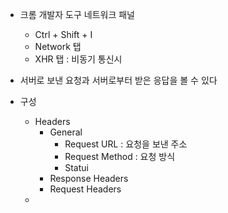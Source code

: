 
- 크롬 개발자 도구 네트워크 패널
	- Ctrl + Shift + I
	- Network 탭
	- XHR 탭 : 비동기 통신시

- 서버로 보낸 요청과 서버로부터 받은 응답을 볼 수 있다

- 구성
	- Headers
		- General
			- Request URL : 요청을 보낸 주소
			- Request Method : 요청 방식
			- Statui
		- Response Headers
		- Request Headers
	- 